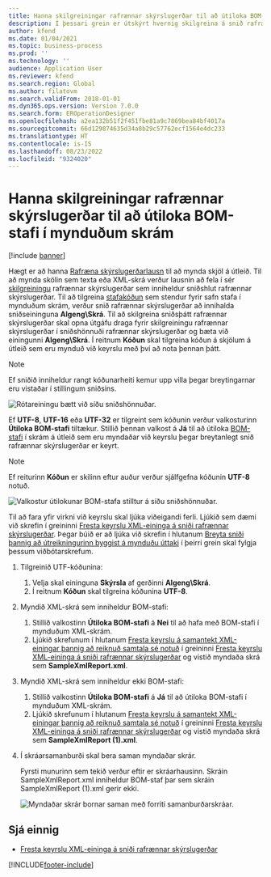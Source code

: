 ```yaml
---
title: Hanna skilgreiningar rafrænnar skýrslugerðar til að útiloka BOM-stafi í mynduðum skrám
description: Í þessari grein er útskýrt hvernig skilgreina á snið rafrænnar skýrslugerðar til að búa til skýrslur sem útiloka BOM-stafi.
author: kfend
ms.date: 01/04/2021
ms.topic: business-process
ms.prod: ''
ms.technology: ''
audience: Application User
ms.reviewer: kfend
ms.search.region: Global
ms.author: filatovm
ms.search.validFrom: 2018-01-01
ms.dyn365.ops.version: Version 7.0.0
ms.search.form: EROperationDesigner
ms.openlocfilehash: a2ea132b51f2f451fbe81a9c7869bea84bf4017a
ms.sourcegitcommit: 66d129874635d34a8b29c57762ecf1564e4dc233
ms.translationtype: HT
ms.contentlocale: is-IS
ms.lasthandoff: 08/23/2022
ms.locfileid: "9324020"
---
```

# <a name="design-er-configurations-to-suppress-bom-characters-in-generated-files"></a>Hanna skilgreiningar rafrænnar skýrslugerðar til að útiloka BOM-stafi í mynduðum skrám

[!include [banner](../includes/banner.md)]

Hægt er að hanna [Rafræna skýrslugerðar](general-electronic-reporting.md)[lausn](er-quick-start1-new-solution.md) til að mynda skjöl á útleið. Til að mynda skölin sem texta eða XML-skrá verður lausnin að fela í sér [skilgreiningu](general-electronic-reporting.md#Configuration) rafrænnar skýrslugerðar sem inniheldur sniðshlut rafrænnar skýrslugerðar. Til að tilgreina [stafakóðun](/windows/win32/intl/character-sets) sem stendur fyrir safn stafa í mynduðum skrám, verður snið rafrænnar skýrslugerðar að innihalda sniðseininguna **Algeng\\Skrá**. Til að skilgreina sniðsþátt rafrænnar skýrslugerðar skal opna útgáfu draga fyrir skilgreiningu rafrænnar skýrslugerðar í sniðshönnuði rafrænnar skýrslugerðar og bæta við einingunni **Algeng\\Skrá**. Í reitnum **Kóðun** skal tilgreina kóðun á skjölum á útleið sem eru mynduð við keyrslu með því að nota þennan þátt.

> [!NOTE]
> Ef sniðið inniheldur rangt kóðunarheiti kemur upp villa þegar breytingarnar eru vistaðar í stillingum sniðsins.

![Rótareiningu bætt við síðu sniðshönnuðar.](./media/er-suppress-bom-characters-image1.gif)

Ef **UTF-8**, **UTF-16** eða **UTF-32** er tilgreint sem kóðunin verður valkosturinn **Útiloka BOM-stafi** tiltækur. Stillið þennan valkost á **Já** til að útiloka [BOM-stafi](/globalization/encoding/byte-order-mark) í skrám á útleið sem eru myndaðar við keyrslu þegar breytanlegt snið rafrænnar skýrslugerðar er keyrt.

> [!NOTE]
> Ef reiturinn **Kóðun** er skilinn eftur auður verður sjálfgefna kóðunin **UTF-8** notuð.

![Valkostur útilokunar BOM-stafa stilltur á síðu sniðshönnuðar.](./media/er-suppress-bom-characters-image2.gif)

Til að fara yfir virkni við keyrslu skal ljúka viðeigandi ferli. Ljúkið sem dæmi við skrefin í greininni [Fresta keyrslu XML-eininga á sniði rafrænnar skýrslugerðar](er-defer-xml-element.md). Þegar búið er að ljúka við skrefin í hlutanum [Breyta sniði þannig að útreikningurinn byggist á mynduðu úttaki](er-defer-xml-element.md#modify-the-format-so-that-the-calculation-is-based-on-generated-output) í þeirri grein skal fylgja þessum viðbótarskrefum.

1. Tilgreinið UTF-kóðunina:

    1. Velja skal eininguna **Skýrsla** af gerðinni **Algeng\\Skrá**.
    2. Í reitnum **Kóðun** skal tilgreina kóðunina **UTF-8**.

2. Myndið XML-skrá sem inniheldur BOM-stafi:

    1. Stillið valkostinn **Útiloka BOM-stafi** á **Nei** til að hafa með BOM-stafi í mynduðum XML-skrám.
    2. Ljúkið skrefunum í hlutanum [Fresta keyrslu á samantekt XML-einingar þannig að reiknuð samtala sé notuð](er-defer-xml-element.md#defer-the-execution-of-the-summary-xml-element-so-that-the-calculated-total-is-used) í greininni [Fresta keyrslu XML-eininga á sniði rafrænnar skýrslugerðar](er-defer-xml-element.md) og vistið myndaða skrá sem **SampleXmlReport.xml**.

3. Myndið XML-skrá sem inniheldur ekki BOM-stafi:

    1. Stillið valkostinn **Útiloka BOM-stafi** á **Já** til að útiloka BOM-stafi í mynduðum XML-skrám.
    2. Ljúkið skrefunum í hlutanum [Fresta keyrslu á samantekt XML-einingar þannig að reiknuð samtala sé notuð](er-defer-xml-element.md#defer-the-execution-of-the-summary-xml-element-so-that-the-calculated-total-is-used) í greininni [Fresta keyrslu XML-eininga á sniði rafrænnar skýrslugerðar](er-defer-xml-element.md) og vistið myndaða skrá sem **SampleXmlReport (1).xml**.

4. Í skráarsamanburði skal bera saman myndaðar skrár.

    Fyrsti munurinn sem tekið verður eftir er skráarhausinn. Skráin SampleXmlReport.xml inniheldur BOM-staf þar sem skráin SampleXmlReport (1).xml gerir ekki.

    ![Myndaðar skrár bornar saman með forriti samanburðarskráar.](./media/er-suppress-bom-characters-image3.png)

## <a name="see-also"></a>Sjá einnig

- [Fresta keyrslu XML-eininga á sniði rafrænnar skýrslugerðar](er-defer-xml-element.md)


[!INCLUDE[footer-include](../../../includes/footer-banner.md)]
